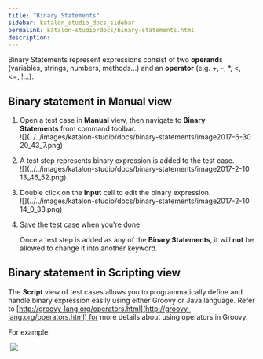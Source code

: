 ```yaml
---
title: "Binary Statements" 
sidebar: katalon_studio_docs_sidebar
permalink: katalon-studio/docs/binary-statements.html 
description: 
---
```

Binary Statements represent expressions consist of two **operand**s (variables, strings, numbers, methods...) and an **operator** (e.g. +, -, *, <, <=, !...).

Binary statement in Manual view
-------------------------------

1.  Open a test case in **Manual** view, then navigate to **Binary Statements** from command toolbar.  
    ![](../../images/katalon-studio/docs/binary-statements/image2017-6-30 20_43_7.png)  
      
    
2.  A test step represents binary expression is added to the test case.  
    ![](../../images/katalon-studio/docs/binary-statements/image2017-2-10 13_46_52.png)  
      
    
3.  Double click on the **Input** cell to edit the binary expression.  
    ![](../../images/katalon-studio/docs/binary-statements/image2017-2-10 14_0_33.png)  
      
    
4.  Save the test case when you're done.
    
    Once a test step is added as any of the **Binary Statements**, it will **not** be allowed to change it into another keyword.
    

Binary statement in Scripting view
----------------------------------

The **Script** view of test cases allows you to programmatically define and handle binary expression easily using either Groovy or Java language. Refer to [http://groovy-lang.org/operators.html](http://groovy-lang.org/operators.html) for more details about using operators in Groovy.

For example:

 ![](../../images/katalon-studio/docs/binary-statements/11.png)